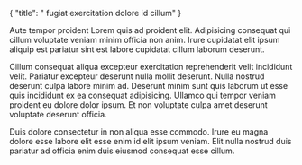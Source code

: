 {
"title": " fugiat exercitation dolore id cillum"
}

Aute tempor proident Lorem quis ad proident elit. Adipisicing consequat qui cillum voluptate veniam minim officia non anim. Irure cupidatat elit ipsum aliquip est pariatur sint est labore cupidatat cillum laborum deserunt.

Cillum consequat aliqua excepteur exercitation reprehenderit velit incididunt velit. Pariatur excepteur deserunt nulla mollit deserunt. Nulla nostrud deserunt culpa labore minim ad. Deserunt minim sunt quis laborum ut esse quis incididunt ex ea consequat adipisicing. Ullamco qui tempor veniam proident eu dolore dolor ipsum. Et non voluptate culpa amet deserunt voluptate deserunt officia.

Duis dolore consectetur in non aliqua esse commodo. Irure eu magna dolore esse labore elit esse enim id elit ipsum veniam. Elit nulla nostrud duis pariatur ad officia enim duis eiusmod consequat esse cillum.